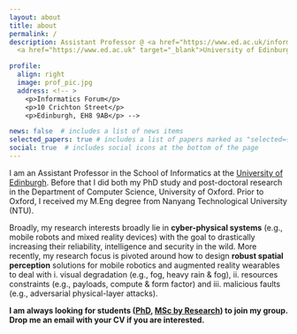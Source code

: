 ```yaml
---
layout: about
title: about
permalink: /
description: Assistant Professor @ <a href="https://www.ed.ac.uk/informatics" target="_blank">School of Informatics</a>, 
  <a href="https://www.ed.ac.uk" target="_blank">University of Edinburgh</a> 

profile:
  align: right
  image: prof_pic.jpg
  address: <!-- >
    <p>Informatics Forum</p>
    <p>10 Crichton Street</p>
    <p>Edinburgh, EH8 9AB</p> -->

news: false  # includes a list of news items
selected_papers: true # includes a list of papers marked as "selected={true}"
social: true  # includes social icons at the bottom of the page
---
```


I am an Assistant Professor in the School of Informatics at the [University of Edinburgh](http://web.inf.ed.ac.uk/ipab). Before that I did both my PhD study and post-doctoral research in the Department of Computer Science, University of Oxford. Prior to Oxford, I received my M.Eng degree from Nanyang Technological University (NTU). 

Broadly, my research interests broadly lie in **cyber-physical systems** (e.g., mobile robots and mixed reality devices) with the goal to drastically increasing their reliability, intelligence and security in the wild. More recently, my research focus is pivoted around how to design **robust spatial perception** solutions for mobile robotics and augmented reality wearables to deal with i. visual degradation (e.g., fog, heavy rain & fog), ii. resources constraints (e.g., payloads, compute & form factor) and iii. malicious faults (e.g., adversarial physical-layer attacks).

**I am always looking for students ([PhD](https://www.ed.ac.uk/studying/postgraduate/applying/research/phds), [MSc by Research](https://www.ed.ac.uk/studying/postgraduate/applying/research/masters-by-research)) to join my group. Drop me an email with your CV if you are interested.** 


<!-- Put your address / P.O. box / other info right below your picture. You can also disable any these elements by editing `profile` property of the YAML header of your `_pages/about.md`. Edit `_bibliography/papers.bib` and Jekyll will render your [publications page](/al-folio/publications/) automatically.

Link to your social media connections, too. This theme is set up to use [Font Awesome icons](http://fortawesome.github.io/Font-Awesome/) and [Academicons](https://jpswalsh.github.io/academicons/), like the ones below. Add your Facebook, Twitter, LinkedIn, Google Scholar, or just disable all of them.
 -->
